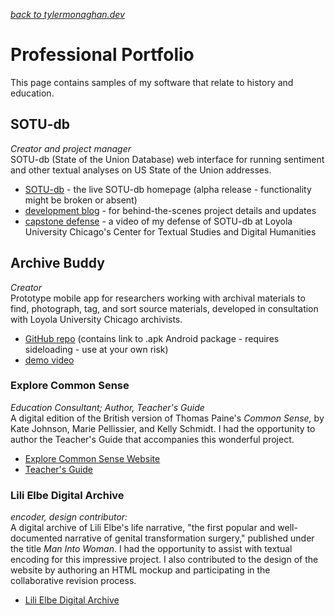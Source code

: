 *[back to tylermonaghan.dev](index.md)*


# Professional Portfolio
This page contains samples of my software that relate to history and education.  
## SOTU-db
*Creator and project manager*   
SOTU-db (State of the Union Database) web interface for running sentiment and other textual analyses on US State of the Union addresses.  
- [SOTU-db](http://www.sotu-db.com) - the live SOTU-db homepage (alpha release - functionality might be broken or absent)  
- [development blog](http://blog.sotu-db.com) - for behind-the-scenes project details and updates  
- [capstone defense](https://luc.hosted.panopto.com/Panopto/Pages/Viewer.aspx?id=a156a239-eef4-411f-bb3e-a9ac014af9a9) - a video of my defense of SOTU-db at Loyola University Chicago's Center for Textual Studies and Digital Humanities

## Archive Buddy
*Creator*  
Prototype mobile app for researchers working with archival materials to find, photograph, tag, and sort source materials, developed in consultation with Loyola University Chicago archivists.
- [GitHub repo](https://github.com/tymonaghan/archive-buddy) (contains link to .apk Android package - requires sideloading - use at your own risk)
- [demo video](https://youtu.be/-juLrUvyT34)

### Explore Common Sense
*Education Consultant; Author, Teacher's Guide*  
A digital edition of the British version of Thomas Paine's *Common Sense,* by Kate Johnson, Marie Pellissier, and Kelly Schmidt. I had the opportunity to author the Teacher's Guide that accompanies this wonderful project.
- [Explore Common Sense Website](http://explorecommonsense.com)
- [Teacher's Guide](http://explorecommonsense.com/files/original/38314501a25ab0d085beefd635aef247.pdf)


### Lili Elbe Digital Archive
*encoder, design contributor:*<br>
A digital archive of Lili Elbe's life narrative, "the first popular and well-documented narrative of genital transformation surgery," published under the title *Man Into Woman*. I had the opportunity to assist with textual encoding for this impressive project. I also contributed to the design of the website by authoring an HTML mockup and participating in the collaborative revision process.  
- [Lili Elbe Digital Archive](http://www.lilielbe.org)
